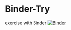 # Binder-Try
exercise with Binder
[![Binder](https://mybinder.org/badge_logo.svg)](https://mybinder.org/v2/gh/githab.com/vkim/Binder-Try/HEAD?labpath=https%3A%2F%2Fmybinder.org%2Fv2%2Fgh%2Fgithab.com%2Fvkim%2FBinder-Try%2FHEAD)
